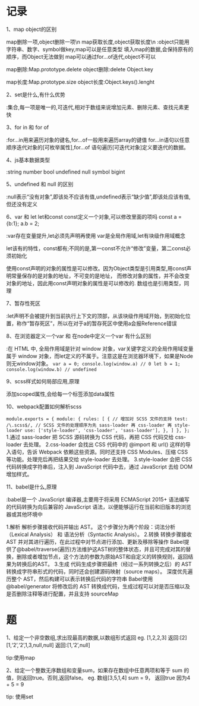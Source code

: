 # 记录

1、map object的区别

   map删除一项,object删除一项\n
   map获取长度,object获取长度\n
:object只能用字符串、数字、symbol做key,map可以是任意类型
 填入map的数据,会保持原有的顺序，而Object无法做到
 map可以通过for...of迭代,object不可以
 
 map删除:Map.prototype.delete
 object删除:delete Object.key

 map长度:Map.prototype.size
 object长度:Object.keys().lenght

2、set是什么,有什么优势

:集合,每一项是唯一的,可迭代,相对于数组来说增加元素、删除元素、查找元素更快

3、for in  和  for of 

:for...in用来遍历对象的键名,for...of一般用来遍历array的键值
for...in语句以任意顺序迭代对象的[可枚举属性],for...of 语句遍历[可迭代对象]定义要迭代的数据。

4、js基本数据类型

:string number bool undefined null symbol bigint

5、undefined 和 null 的区别

:null表示“没有对象”,即该处不应该有值,undefined表示“缺少值”,即该处应该有值,但还没有定义

6、var 和 let   let和const    const定义一个对象,可以修改里面的项吗 const a = {b:1}; a.b = 2;

:var存在变量提升,let必须先声明再使用
 var是全局作用域,let有块级作用域概念
 
 let该有的特性，const都有;不同的是,第一const不允许“修改”变量，第二const必须初始化
 
 使用const声明的对象的属性是可以修改。因为Object类型是引用类型,用const声明常量保存的是对象的地址，不可变的是地址，
 而修改对象的属性，并不会改变对象的地址，因此用const声明对象的属性是可以修改的.  数组也是引用类型，同理


7、暂存性死区

:let声明不会被提升到当前执行上下文的顶部，从该块级作用域开始，到初始化位置，称作“暂存死区”，所以在对于a的暂存死区中使用a会报Reference错误


8、在浏览器定义一个var 和 在node中定义一个var 有什么区别

:在 HTML 中, 全局作用域是针对 window 对象，var关键字定义的全局作用域变量属于 window 对象，而let定义的不属于。注意这是在浏览器环境下，如果是Node则无window对象。
`
var a = 0;
console.log(window.a) // 0
let b = 1;
console.log(window.b) // undefined
`

9、scss样式如何局部应用,原理

添加scoped属性,会给每一个标签添加data属性

10、webpack配置如何解析scss

`
module.exports = {
  module: {
    rules: [
      {
        // 增加对 SCSS 文件的支持
        test: /\.scss$/,
        // SCSS 文件的处理顺序为先 sass-loader 再 css-loader 再 style-loader
        use: ['style-loader', 'css-loader', 'sass-loader'],
      },
    ]
  },
};
`
1.通过 sass-loader 把 SCSS 源码转换为 CSS 代码，再把 CSS 代码交给 css-loader 去处理。
2.css-loader 会找出 CSS 代码中的 @import 和 url() 这样的导入语句，告诉 Webpack 依赖这些资源。同时还支持 CSS Modules、压缩 CSS 等功能。处理完后再把结果交给 style-loader 去处理。
3.style-loader 会把 CSS 代码转换成字符串后，注入到 JavaScript 代码中去，通过 JavaScript 去给 DOM 增加样式。


11、babel是什么,原理

:babel是一个 JavaScript 编译器,主要用于将采用 ECMAScript 2015+ 语法编写的代码转换为向后兼容的 JavaScript 语法，以便能够运行在当前和旧版本的浏览器或其他环境中

1.解析
解析步骤接收代码并输出 AST。 这个步骤分为两个阶段：词法分析（Lexical Analysis） 和 语法分析（Syntactic Analysis）。
2.转换
转换步骤接收 AST 并对其进行遍历，在此过程中对节点进行添加、更新及移除等操作
Babel提供了@babel/traverse(遍历)方法维护这AST树的整体状态，并且可完成对其的替换，删除或者增加节点，这个方法的参数为原始AST和自定义的转换规则，返回结果为转换后的AST。
3.生成
代码生成步骤把最终（经过一系列转换之后）的 AST 转换成字符串形式的代码，同时还会创建源码映射（source maps）。
深度优先遍历整个 AST，然后构建可以表示转换后代码的字符串
Babel使用 @babel/generator 将修改后的 AST 转换成代码，生成过程可以对是否压缩以及是否删除注释等进行配置，并且支持 sourceMap


# 题

1、给定一个非空数组,求出现最高的数据,以数组形式返回
eg.  [1,2,2,3]  返回:[2]
     [1,‘2’,‘2’,1,3,null,null]  返回:[1,‘2’,null]

tip:使用map
    
2、给定一个整数无序数组和变量sum，如果存在数组中任意两项和等于 sum 的值，则返回true。否则,返回false。
eg. 数组[3,5,1,4] sum = 9， 返回true 因为4 + 5 = 9

tip: 使用set
